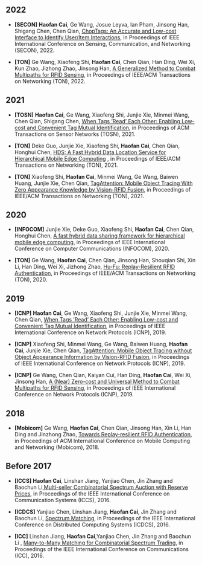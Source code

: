 2022
---------------

- **[SECON]** **Haofan Cai**, Ge Wang, Josue Leyva, Ian Pham, Jinsong Han, Shigang Chen, Chen Qian, [ChopTags: An Accurate and Low-cost Interface to Identify User/Item Interactions](https://ieeexplore.ieee.org/document/9918168), in Proceedings of IEEE International Conference on Sensing, Communication, and Networking (SECON), 2022.

- **[TON]** Ge Wang, Xiaofeng Shi, **Haofan Cai**, Chen Qian, Han Ding, Wei Xi, Kun Zhao, Jizhong Zhao, Jinsong Han, [A Generalized Method to Combat Multipaths for RFID Sensing](https://ieeexplore.ieee.org/document/9837885), in Proceedings of IEEE/ACM Transactions on Networking (TON), 2022.

2021
---------------

- **[TOSN]** **Haofan Cai**, Ge Wang, Xiaofeng Shi, Junjie Xie, Minmei Wang, Chen Qian, Shigang Chen, [When Tags ’Read’ Each Other: Enabling Low-cost and Convenient Tag Mutual Identification](https://dl.acm.org/doi/full/10.1145/3494541), in Proceedings of ACM Transactions on Sensor Networks (TOSN), 2021.

- **[TON]** Deke Guo, Junjie Xie, Xiaofeng Shi, **Haofan Cai**, Chen Qian, Honghui Chen, [HDS: A Fast Hybrid Data Location Service for Hierarchical Mobile Edge Computing](https://ieeexplore.ieee.org/document/9360509) , in Proceedings of IEEE/ACM Transactions on Networking (TON), 2021.
  
- **[TON]** Xiaofeng Shi, **Haofan Cai**, Minmei Wang, Ge Wang, Baiwen Huang, Junjie Xie, Chen Qian, [TagAttention: Mobile Object Tracing With Zero Appearance Knowledge by Vision-RFID Fusion](https://dl.acm.org/doi/10.1109/TNET.2021.3052805), in Proceedings of IEEE/ACM Transactions on Networking (TON), 2021.

2020
---------------
  
- **[INFOCOM]** Junjie Xie, Deke Guo, Xiaofeng Shi, **Haofan Cai**, Chen Qian, Honghui Chen, [A fast hybrid data sharing framework for hierarchical mobile edge computing](https://ieeexplore.ieee.org/document/9155502), in Proceedings of IEEE International Conference on Computer Communications (INFOCOM), 2020.

- **[TON]** Ge Wang, **Haofan Cai**, Chen Qian, Jinsong Han, Shouqian Shi, Xin Li, Han Ding, Wei Xi, Jizhong Zhao, [Hu-Fu: Replay-Resilient RFID Authentication](https://ieeexplore.ieee.org/document/8976218), in Proceedings of IEEE/ACM Transactions on Networking (TON), 2020.
  
2019
---------------

- **[ICNP]** **Haofan Cai**, Ge Wang, Xiaofeng Shi, Junjie Xie, Minmei Wang, Chen Qian, [When Tags ’Read’ Each Other: Enabling Low-cost and Convenient Tag Mutual Identification](https://ieeexplore.ieee.org/document/8888074), in Proceedings of IEEE International Conference on Network Protocols (ICNP), 2019.
  
- **[ICNP]** Xiaofeng Shi, Minmei Wang, Ge Wang, Baiwen Huang, **Haofan Cai**, Junjie Xie, Chen Qian, [TagAttention: Mobile Object Tracing without Object Appearance Information by Vision-RFID Fusion](https://ieeexplore.ieee.org/abstract/document/8888149), in Proceedings of IEEE International Conference on Network Protocols (ICNP), 2019.
  
- **[ICNP]** Ge Wang, Chen Qian, Kaiyan Cui, Han Ding, **Haofan Cai**, Wei Xi, Jinsong Han, [A (Near) Zero-cost and Universal Method to Combat Multipaths for RFID Sensing](https://ieeexplore.ieee.org/document/8888143), in Proceedings of IEEE International Conference on Network Protocols (ICNP), 2019.

2018
---------------

- **[Mobicom]** Ge Wang, **Haofan Cai**, Chen Qian, Jinsong Han, Xin Li, Han Ding and Jinzhong Zhao, [Towards Replay-resilient RFID Authentication](https://dl.acm.org/doi/10.1145/3241539.3241541), in Proceedings of ACM International Conference on Mobile Computing and Networking (Mobicom), 2018.

Before 2017
---------------

- **[ICCS]** **Haofan Cai**, Linshan Jiang, Yanjiao Chen, Jin Zhang and Baochun Li,[Multi-seller Combinatorial Spectrum Auction with Reserve Prices](https://ieeexplore.ieee.org/document/7833588), in Proceedings of the IEEE International Conference on Communication Systems (ICCS), 2016.
  
- **[ICDCS]** Yanjiao Chen, Linshan Jiang, **Haofan Cai**, Jin Zhang and Baochun Li, [Spectrum Matching](https://ieeexplore.ieee.org/document/7536557), in Proceedings of the IEEE International Conference on Distributed Computing Systems (ICDCS), 2016.
  
- **[ICC]** Linshan Jiang, **Haofan Cai**,Yanjiao Chen, Jin Zhang and Baochun Li , [Many-to-Many Matching for Combinatorial Spectrum Trading](https://ieeexplore.ieee.org/document/7511434), in Proceedings of the IEEE International Conference on Communications (ICC), 2016.

